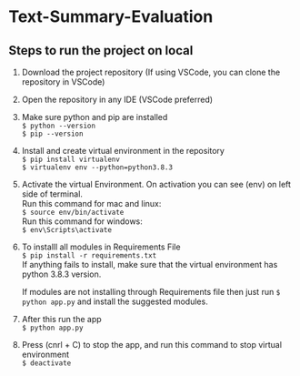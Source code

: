# Text-Summary-Evaluation

## Steps to run the project on local

1. Download the project repository (If using VSCode, you can clone the repository in VSCode)

2. Open the repository in any IDE (VSCode preferred)

3. Make sure python and pip are installed \
    `$ python --version` \
    `$ pip --version` 

4. Install and create virtual environment in the repository \
	`$ pip install virtualenv` \
	`$ virtualenv env --python=python3.8.3` 

5. Activate the virtual Environment. On activation you can see (env) on left side of terminal. \
    Run this command for mac and linux: \
	`$ source env/bin/activate`  \
    Run this command for windows: \
    `$ env\Scripts\activate`

6. To installl all modules in Requirements File	\
	`$ pip install -r requirements.txt` \
   If anything fails to install, make sure that the virtual environment has python 3.8.3 version. 
   
   If modules are not installing through Requirements file then just run `$ python app.py` and install the suggested modules.

7. After this run the app \
    `$ python app.py`

8. Press (cnrl + C) to stop the app, and run this command to stop virtual environment \
    `$ deactivate`

